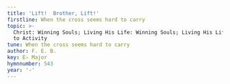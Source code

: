 ```yaml
---
title: 'Lift!  Brother, Lift!'
firstline: When the cross seems hard to carry
topic: >-
  Christ: Winning Souls; Living His Life: Winning Souls; Living His Life: Call
  to Activity
tune: When the cross seems hard to carry
author: F. E. B.
key: E♭ Major
hymnnumber: 543
year: '-'
---
```

